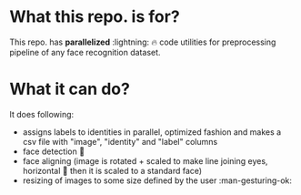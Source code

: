 # What this repo. is for?

This repo. has **parallelized** :lightning: :fire: code utilities for preprocessing pipeline of any face recognition dataset.


# What it can do?

It does following:

 - assigns labels to identities in parallel, optimized fashion and makes a csv file with "image", "identity" and "label" columns    
 - face detection :panda_face:
 - face aligning (image is rotated + scaled to make line joining eyes, horizontal :traffic_light: then it is scaled to a standard face)
 - resizing of images to some size defined by the user :man-gesturing-ok:

